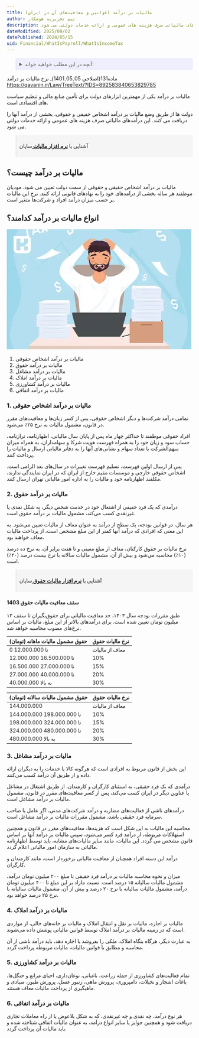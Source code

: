 ```yaml
---
title: مالیات بر درآمد (قوانین و معافیت‌های آن در ایران)
author: تیم تحریریه هوشکار
description: مالیات بر درآمد، سهمی از درآمد افراد و شرکت‌هاست که به دولت پرداخت می‌شود. مالیات بر درآمد یکی از مهمترین ابزارهای دولت برای تأمین منابع مالی و تنظیم سیاست های اقتصادی است. این درآمدهای مالیاتی صرف هزینه های عمومی و ارائه خدمات دولتی می شود.
dateModified: 2025/09/02
datePublished: 2024/05/15
uid: Financial/WhatIsPayroll/WhatIsIncomeTax
---
```


<blockquote style="background-color:#eeeefc; padding:0.5rem">
<details>
  <summary>آنچه در این مطلب خواهید خواند:</summary>
  <ul>
    <li>مالیات بر درآمد چیست؟</li>
    <li>انواع مالیات بر درآمد کدامند؟</li>
    <ul>
     <li>مالیات بر درآمد اشخاص حقوقی</li>
     <li>مالیات بر درآمد حقوق</li>
     <li>سقف معافیت مالیات حقوق 1403</li>
     <li>مالیات بر درآمد مشاغل</li>
     <li>مالیات بر درآمد املاک</li>
     <li>مالیات بر درآمد کشاورزی</li>
     <li>مالیات بر درآمد اتفاقی</li>
   </ul>
  </ul>
</details>
</blockquote>

ماده131(اصلاحي 05ˏ05ˏ1401)ـ نرخ ماليات بر درآمد
https://qavanin.ir/Law/TreeText/?IDS=892583840653829785

مالیات بر درآمد یکی از مهمترین ابزارهای دولت برای تأمین منابع مالی و تنظیم سیاست های اقتصادی است. 

دولت ها از طریق وضع مالیات بر درآمد اشخاص حقیقی و حقوقی، بخشی از درآمد آنها را دریافت می کنند. این درآمدهای مالیاتی صرف هزینه های عمومی و ارائه خدمات دولتی می شود. 

<blockquote style="background-color:#f5f5f5; padding:0.5rem">
<p><strong>آشنایی با <a href="https://www.hooshkar.com/Software/Sayan/Module/TpTaxGov" target="_blank">نرم افزار مالیات
</a> سایان</strong></p></blockquote>

## مالیات بر درآمد چیست؟
مالیات بر درآمد اشخاص حقیقی و حقوقی از سمت دولت تعیین می شود. مودیان موظفند هر ساله بخشی از درآمدهای خود را به نهادهای قانونی ارائه کنند.  نرخ این مالیات بر حسب میزان درآمد افراد و شرکت‌ها متغیر است.

## انواع مالیات بر درآمد کدامند؟

![انواع مالیات بر درآمد](./Images/WhatIsIncomeTax.webp)

1. مالیات بر درآمد اشخاص حقوقی
2. مالیات بر درآمد حقوق
3. مالیات بر درآمد مشاغل
4. مالیات بر درآمد املاک
5. مالیات بر درآمد کشاورزی
6. مالیات بر درآمد اتفاقی

### 1. مالیات بر درآمد اشخاص حقوقی
تمامی درآمد شرکت‌ها و دیگر اشخاص حقوقی، پس از کسر زیان‌ها و معافیت‌های مقرر در قانون، مشمول مالیات به نرخ ۲۵٪ می‌شود. 

افراد حقوقی موظفند تا حداکثر چهار ماه پس از پایان سال مالیاتی، اظهارنامه، ترازنامه، حساب سود و زیان خود را به همراه فهرست هویت شرکا و سهامداران، به همراه میزان سهم‌الشرکت یا تعداد سهام و نشانی‌های آنها را به دفاتر مالیاتی ارسال و مالیات را پرداخت کنند. 

پس از ارسال اولین فهرست، تسلیم فهرست تغییرات در سال‌های بعد الزامی است. اشخاص حقوقی خارجی و موسسات مقیم خارج از ایران که در ایران نمایندگی ندارند، مکلفند اظهارنامه خود و مالیات را به اداره امور مالیاتی تهران ارسال کنند.

### 2. مالیات بر درآمد حقوق

درآمدی که یک فرد حقیقی از اشتغال خود در خدمت شخص دیگر، به شکل نقدی یا غیرنقدی کسب می‌کند، مشمول مالیات بر درآمد حقوق است.

هر سال، در قوانین بودجه، یک سطح از درآمد به عنوان معاف از مالیات تعیین می‌شود. به این معنی که افرادی که درآمد آنها کمتر از این مبلغ مشخص است، از پرداخت مالیات معاف خواهند بود.

نرخ مالیات بر حقوق کارکنان، معاف از مبلغ معینی و تا هفت برابر آن، به نرخ ده درصد (۱۰٪) محاسبه می‌شود و بیش از آن، مشمول مالیات سالانه با نرخ بیست درصد (۲۰٪) است.

<blockquote style="background-color:#f5f5f5; padding:0.5rem">
<p><strong>آشنایی با <a href="https://www.hooshkar.com/Software/Sayan/Module/Payroll" target="_blank">نرم افزار مالیات حقوق
</a> سایان</strong></p></blockquote>

#### سقف معافیت مالیات حقوق 1403

طبق مقررات بودجه سال ۱۴۰۳، حد معافیت مالیاتی برای حقوق‌بگیران تا سقف ۱۲ میلیون تومان تعیین شده است. برای درآمدهای بالاتر از این مبلغ، مالیات بر اساس  نرخ‌های مصوب محاسبه خواهد شد.

| حقوق مشمول مالیات ماهانه (تومان) | نرخ مالیات حقوق|
|----------|----------|
|0 تا 12.000.000|معاف از مالیات|
|12.000.000 تا 16.500.000|10%|
|16.500.000 تا 27.000.000|15%|
|27.000.000 تا 40.000.000|20%|
|40.000.000 به بالا|30%|

| حقوق مشمول مالیات سالانه (تومان) | نرخ مالیات حقوق|
|----------|----------|
|   144.000.000       |      معاف از مالیات    |
|    144.000.000 تا 198.000.000      |       10%   |
|      198.000.000 تا 324.000.000    |    15%      |
|      324.000.000 تا 480.000.000    |   20%       |
|    480.000.000 به بالا      |      30%    |

### 3. مالیات بر درآمد مشاغل

این بخش از قانون مربوط به افرادی است که هرگونه کالا یا خدمات را به دیگران ارائه داده و از طریق آن درآمد کسب می‌کنند. 

درآمدی که یک فرد حقیقی، به استثنای کارگران و کارمندان، از طریق اشتغال در مشاغل یا عناوین دیگر در ایران کسب می‌کند، پس از کسر معافیت‌های مقرر در قانون، مشمول مالیات بر درآمد مشاغل است. 

درآمدهای ناشی از فعالیت‌های مضاربه و درآمد شرکت‌های مدنی، اگر عامل یا صاحب سرمایه فرد حقیقی باشد، مشمول مقررات مالیات بر درآمد مشاغل است.

محاسبه این مالیات به این شکل است که هزینه‌ها، معافیت‌های مقرر در قانون و همچنین استهلاکات مربوطه، از درآمد فرد کسر می‌شود، سپس مالیات بر درآمد آنها بر اساس قانون مشخص می گردد. این مالیات، مانند سایر مالیات‌های مشابه، باید توسط اظهارنامه مالیاتی به سازمان امور مالیاتی اعلام گردد.

درآمد این دسته افراد همچنان از معافیت مالیاتی برخوردار است، مانند کارمندان و کارگران. 

میزان و نحوه محاسبه مالیات بر درآمد فرد حقیقی تا مبلغ ۲۰۰ میلیون تومان درآمد، مشمول مالیات سالیانه ۱۵ درصد است. نسبت مازاد بر این مبلغ تا ۴۰۰ میلیون تومان درآمد، مشمول مالیات سالیانه با نرخ ۲۰ درصد و بیش از آن، مشمول مالیات سالیانه با نرخ ۲۵ درصد خواهد بود.

### 4. مالیات بر درآمد املاک

مالیات بر اجاره، مالیات بر نقل و انتقال املاک و مالیات بر خانه‌های خالی، از مواردی است که در زمینه مالیات بر درآمد املاک توسط قوانین مالیاتی پوشش داده می‌شوند.

به عبارت دیگر، هرگاه بنگاه املاک، ملکی را بفروشد یا اجاره دهد، باید درآمد ناشی از آن محاسبه و مطابق با قوانین مالیات، مالیات مربوطه پرداخت گردد. 

### 5. مالیات بر درآمد کشاورزی

تمام فعالیت‌های کشاورزی از جمله زراعت، باغبانی، نوغان‌داری، احیای مراتع و جنگل‌ها، باغات اشجار و نخیلات، دامپروری، پرورش ماهی، زنبور عسل، پرورش طیور، صیادی و ماهیگیری از پرداخت مالیات معاف هستند.

### 6. مالیات بر درآمد اتفاقی

هر نوع درآمد، چه نقدی و چه غیرنقدی، که به شکل بلاعوض یا از راه معاملات تجاری دریافت شود و همچنین جوایز یا سایر انواع درآمد، به عنوان مالیات اتفاقی شناخته شده و باید مالیات آن پرداخت گردد.